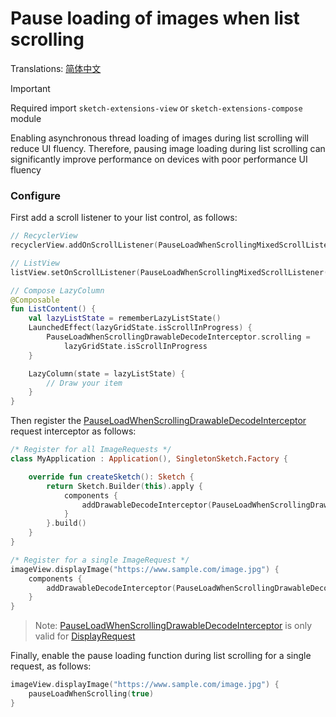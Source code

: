 # Pause loading of images when list scrolling

Translations: [简体中文](pause_load_when_scrolling_zh.md)

> [!IMPORTANT]
> Required import `sketch-extensions-view` or `sketch-extensions-compose` module

Enabling asynchronous thread loading of images during list scrolling will reduce UI fluency.
Therefore, pausing image loading during list scrolling can significantly improve performance on
devices with poor performance UI fluency

### Configure

First add a scroll listener to your list control, as follows:

```kotlin
// RecyclerView
recyclerView.addOnScrollListener(PauseLoadWhenScrollingMixedScrollListener())

// ListView
listView.setOnScrollListener(PauseLoadWhenScrollingMixedScrollListener())

// Compose LazyColumn
@Composable
fun ListContent() {
    val lazyListState = rememberLazyListState()
    LaunchedEffect(lazyGridState.isScrollInProgress) {
        PauseLoadWhenScrollingDrawableDecodeInterceptor.scrolling =
            lazyGridState.isScrollInProgress
    }

    LazyColumn(state = lazyListState) {
        // Draw your item
    }
}
```

Then register the [PauseLoadWhenScrollingDrawableDecodeInterceptor] request interceptor as follows:

```kotlin
/* Register for all ImageRequests */
class MyApplication : Application(), SingletonSketch.Factory {

    override fun createSketch(): Sketch {
        return Sketch.Builder(this).apply {
            components {
                addDrawableDecodeInterceptor(PauseLoadWhenScrollingDrawableDecodeInterceptor())
            }
        }.build()
    }
}

/* Register for a single ImageRequest */
imageView.displayImage("https://www.sample.com/image.jpg") {
    components {
        addDrawableDecodeInterceptor(PauseLoadWhenScrollingDrawableDecodeInterceptor())
    }
}
```

> Note: [PauseLoadWhenScrollingDrawableDecodeInterceptor] is only valid for [DisplayRequest]

Finally, enable the pause loading function during list scrolling for a single request, as follows:

```kotlin
imageView.displayImage("https://www.sample.com/image.jpg") {
    pauseLoadWhenScrolling(true)
}
```

[Sketch]: ../../sketch-core/src/commonMain/kotlin/com/github/panpf/sketch/Sketch.kt

[DisplayRequest]: ../../sketch-core/src/commonMain/kotlin/com/github/panpf/sketch/request/DisplayRequest.kt

[PauseLoadWhenScrollingDrawableDecodeInterceptor]: ../../sketch-extensions-core/src/main/kotlin/com/github/panpf/sketch/request/PauseLoadWhenScrollingDrawableDecodeInterceptor.kt

[ImageRequest]: ../../sketch-core/src/commonMain/kotlin/com/github/panpf/sketch/request/ImageRequest.kt
